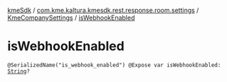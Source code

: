 [kmeSdk](../../index.md) / [com.kme.kaltura.kmesdk.rest.response.room.settings](../index.md) / [KmeCompanySettings](index.md) / [isWebhookEnabled](./is-webhook-enabled.md)

# isWebhookEnabled

`@SerializedName("is_webhook_enabled") @Expose var isWebhookEnabled: `[`String`](https://kotlinlang.org/api/latest/jvm/stdlib/kotlin/-string/index.html)`?`